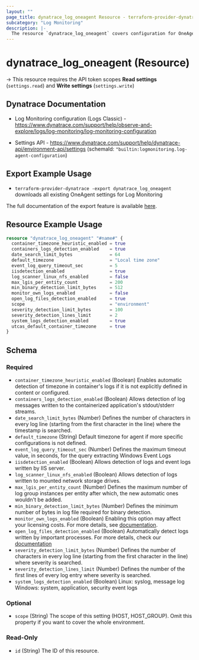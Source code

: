 ```yaml
---
layout: ""
page_title: dynatrace_log_oneagent Resource - terraform-provider-dynatrace"
subcategory: "Log Monitoring"
description: |-
  The resource `dynatrace_log_oneagent` covers configuration for OneAgent settings for Log Monitoring
---
```


# dynatrace_log_oneagent (Resource)

-> This resource requires the API token scopes **Read settings** (`settings.read`) and **Write settings** (`settings.write`)

## Dynatrace Documentation

- Log Monitoring configuration (Logs Classic) - https://www.dynatrace.com/support/help/observe-and-explore/logs/log-monitoring/log-monitoring-configuration

- Settings API - https://www.dynatrace.com/support/help/dynatrace-api/environment-api/settings (schemaId: `"builtin:logmonitoring.log-agent-configuration`)

## Export Example Usage

- `terraform-provider-dynatrace -export dynatrace_log_oneagent` downloads all existing OneAgent settings for Log Monitoring

The full documentation of the export feature is available [here](https://registry.terraform.io/providers/dynatrace-oss/dynatrace/latest/docs/guides/export-v2).

## Resource Example Usage

```terraform
resource "dynatrace_log_oneagent" "#name#" {
  container_timezone_heuristic_enabled = true
  containers_logs_detection_enabled    = true
  date_search_limit_bytes              = 64
  default_timezone                     = "Local time zone"
  event_log_query_timeout_sec          = 5
  iisdetection_enabled                 = true
  log_scanner_linux_nfs_enabled        = false
  max_lgis_per_entity_count            = 200
  min_binary_detection_limit_bytes     = 512
  monitor_own_logs_enabled             = false
  open_log_files_detection_enabled     = true
  scope                                = "environment"
  severity_detection_limit_bytes       = 100
  severity_detection_lines_limit       = 2
  system_logs_detection_enabled        = true
  utcas_default_container_timezone     = true
}
```

<!-- schema generated by tfplugindocs -->
## Schema

### Required

- `container_timezone_heuristic_enabled` (Boolean) Enables automatic detection of timezone in container's logs if it is not explicitly defined in content or configured.
- `containers_logs_detection_enabled` (Boolean) Allows detection of log messages written to the containerized application's stdout/stderr streams.
- `date_search_limit_bytes` (Number) Defines the number of characters in every log line (starting from the first character in the line) where the timestamp is searched.
- `default_timezone` (String) Default timezone for agent if more specific configurations is not defined.
- `event_log_query_timeout_sec` (Number) Defines the maximum timeout value, in seconds, for the query extracting Windows Event Logs
- `iisdetection_enabled` (Boolean) Allows detection of logs and event logs written by IIS server.
- `log_scanner_linux_nfs_enabled` (Boolean) Allows detection of logs written to mounted network storage drives.
- `max_lgis_per_entity_count` (Number) Defines the maximum number of log group instances per entity after which, the new automatic ones wouldn't be added.
- `min_binary_detection_limit_bytes` (Number) Defines the minimum number of bytes in log file required for binary detection.
- `monitor_own_logs_enabled` (Boolean) Enabling this option may affect your licensing costs. For more details, see [documentation](https://dt-url.net/4l02yi8).
- `open_log_files_detection_enabled` (Boolean) Automatically detect logs written by important processes. For more details, check our [documentation](https://dt-url.net/7v02z76)
- `severity_detection_limit_bytes` (Number) Defines the number of characters in every log line (starting from the first character in the line) where severity is searched.
- `severity_detection_lines_limit` (Number) Defines the number of the first lines of every log entry where severity is searched.
- `system_logs_detection_enabled` (Boolean) Linux: syslog, message log Windows: system, application, security event logs

### Optional

- `scope` (String) The scope of this setting (HOST, HOST_GROUP). Omit this property if you want to cover the whole environment.

### Read-Only

- `id` (String) The ID of this resource.
 